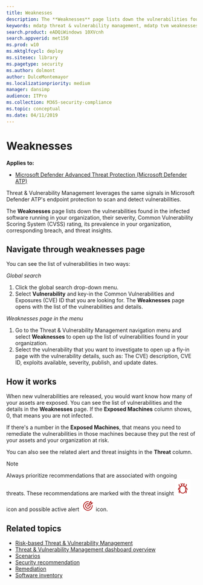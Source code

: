 ```yaml
---
title: Weaknesses
description: The **Weaknesses** page lists down the vulnerabilities found in the infected software running in your organization, their severity, Common Vulnerability Scoring System (CVSS) rating, its prevalence in your organization, breach, and threat insights.    
keywords: mdatp threat & vulnerability management, mdatp tvm weaknesses page, finding weaknesses through tvm, tvm vulnerability list, vulnerability details in tvm 
search.product: eADQiWindows 10XVcnh
search.appverid: met150
ms.prod: w10
ms.mktglfcycl: deploy
ms.sitesec: library
ms.pagetype: security
ms.author: dolmont
author: DulceMontemayor
ms.localizationpriority: medium
manager: dansimp
audience: ITPro
ms.collection: M365-security-compliance 
ms.topic: conceptual
ms.date: 04/11/2019
---
```

# Weaknesses
**Applies to:**
- [Microsoft Defender Advanced Threat Protection (Microsoft Defender ATP)](https://go.microsoft.com/fwlink/p/?linkid=2069559)

Threat & Vulnerability Management leverages the same signals in Microsoft Defender ATP's endpoint protection to scan and detect vulnerabilities.

The **Weaknesses** page lists down the vulnerabilities found in the infected software running in your organization, their severity, Common Vulnerability Scoring System (CVSS) rating, its prevalence in your organization, corresponding breach, and threat insights. 

## Navigate through weaknesses page
You can see the list of vulnerabilities in two ways: 

*Global search*
1. Click the global search drop-down menu.
2. Select **Vulnerability** and key-in the Common Vulnerabilities and Exposures (CVE) ID that you are looking for. The **Weaknesses** page opens with the list of the vulnerabilities and details. 

*Weaknesses page in the menu* 
1. Go to the Threat & Vulnerability Management navigation menu and select **Weaknesses** to open up the list of vulnerabilities found in your organization.
2. Select the vulnerability that you want to investigate to open up a fly-in page with the vulnerability details, such as: The CVE) description, CVE ID, exploits available, severity, publish, and update dates.    

## How it works
When new vulnerabilities are released, you would want know how many of your assets are exposed. You can see the list of vulnerabilities and the details in the **Weaknesses** page. If the **Exposed Machines** column shows, 0, that means you are not infected. 

If there's a number in the **Exposed Machines**, that means you need to remediate the vulnerabilities in those machines because they  put the rest of your assets and your organization at risk. 

You can also see the related alert and threat insights in the **Threat** column.

 >[!NOTE]
 > Always prioritize recommendations that are associated with ongoing threats. These recommendations are marked with the threat insight ![threat insight](images/tvm_bug_icon.png) icon and possible active alert ![possible active alert](images/tvm_alert_icon.png) icon.  


## Related topics
- [Risk-based Threat & Vulnerability Management](next-gen-threat-and-vuln-mgt.md) 
- [Threat & Vulnerability Management dashboard overview](tvm-dashboard-insights.md)
- [Scenarios](threat-and-vuln-mgt-scenarios.md)
- [Security recommendation](tvm-security-recommendation.md)
- [Remediation](tvm-remediation.md)
- [Software inventory](tvm-software-inventory.md)
